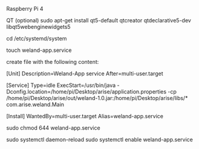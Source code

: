 Raspberry Pi 4

QT (optional)
sudo apt-get install qt5-default qtcreator qtdeclarative5-dev libqt5webenginewidgets5




cd /etc/systemd/system


touch weland-app.service


create file with the following content:

[Unit]
Description=Weland-App service
After=multi-user.target

[Service]
Type=idle
ExecStart=/usr/bin/java -Dconfig.location=/home/pi/Desktop/arise/application.properties -cp /home/pi/Desktop/arise/out/weland-1.0.jar:/home/pi/Desktop/arise/libs/* com.arise.weland.Main

[Install]
WantedBy=multi-user.target
Alias=weland-app.service


sudo chmod 644 weland-app.service


sudo systemctl daemon-reload
sudo systemctl enable weland-app.service

